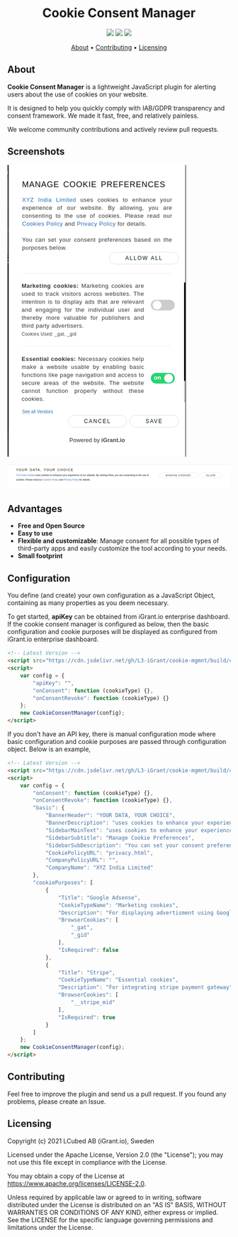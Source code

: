 <h1 align="center">
    Cookie Consent Manager
</h1>

<p align="center">
    <a href="/../../commits/" title="Last Commit"><img src="https://img.shields.io/github/last-commit/L3-iGrant/cookie-mgmnt?style=flat"></a>
    <a href="/../../issues" title="Open Issues"><img src="https://img.shields.io/github/issues/L3-iGrant/cookie-mgmnt?style=flat"></a>
    <a href="./LICENSE" title="License"><img src="https://img.shields.io/badge/License-Apache%202.0-green.svg?style=flat"></a>
</p>

<p align="center">
  <a href="#about">About</a> •
  <a href="#contributing">Contributing</a> •
  <a href="#licensing">Licensing</a>
</p>

## About

**Cookie Consent Manager** is a lightweight JavaScript plugin for alerting users about the use of cookies on your website.

It is designed to help you quickly comply with IAB/GDPR transparency and consent framework. We made it fast, free, and relatively painless.

We welcome community contributions and actively review pull requests.

## Screenshots

![CookieConsentManager__Sidebar](./screenshots/sideBar.png "Cookie Consent Manager Sidebar")

![CookieConsentManager__BottomBanner](./screenshots/bottomBanner.png "Cookie Consent Manager Bottom Banner" )

## Advantages

* **Free and Open Source**
* **Easy to use**
* **Flexible and customizable**: Manage consent for all possible types of
  third-party apps and easily customize the tool according to your needs.
* **Small footprint**

## Configuration

You define (and create) your own configuration as a JavaScript Object, containing as many properties as you deem necessary.

To get started, **apiKey** can be obtained from iGrant.io enterprise dashboard. If the cookie consent manager is configured as below, then the basic configuration and cookie purposes will be displayed as configured from iGrant.io enterprise dashboard. 

```html
<!-- Latest Version -->
<script src="https://cdn.jsdelivr.net/gh/L3-iGrant/cookie-mgmnt/build/cookieconsent.min.js" type="text/javascript"></script>
<script>
    var config = {
        "apiKey": "",
        "onConsent": function (cookieType) {},
        "onConsentRevoke": function (cookieType) {}
    };
    new CookieConsentManager(config);
</script>
```

If you don't have an API key, there is manual configuration mode where basic configuration and cookie purposes are passed through configuration object. Below is an example,

```html
<!-- Latest Version -->
<script src="https://cdn.jsdelivr.net/gh/L3-iGrant/cookie-mgmnt/build/cookieconsent.min.js" type="text/javascript"></script>
<script>
    var config = {
        "onConsent": function (cookieType) {},
        "onConsentRevoke": function (cookieType) {},
        "basic": {
            "BannerHeader": "YOUR DATA, YOUR CHOICE",
            "BannerDescription": "uses cookies to enhance your experience of our website. By clicking Allow, you are consenting to the use of cookies.",
            "SidebarMainText": "uses cookies to enhance your experience of our website. By allowing, you are consenting to the use of cookies.",
            "SidebarSubtitle": "Manage Cookie Preferences",
            "SidebarSubDescription": "You can set your consent preferences based on the purposes below.",
            "CookiePolicyURL": "privacy.html",
            "CompanyPolicyURL": "",
            "CompanyName": "XYZ India Limited"
        },
        "cookiePurposes": [
            {
                "Title": "Google Adsense",
                "CookieTypeName": "Marketing cookies",
                "Description": "For displaying advertisment using Google Adsense to gain revenue",
                "BrowserCookies": [
                    "_gat",
                    "_gid"
                ],
                "IsRequired": false
            },
            {
                "Title": "Stripe",
                "CookieTypeName": "Essential cookies",
                "Description": "For integrating stripe payment gateway",
                "BrowserCookies": [
                    "__stripe_mid"
                ],
                "IsRequired": true
            }
        ]
    };
    new CookieConsentManager(config);
</script>
```

## Contributing

Feel free to improve the plugin and send us a pull request. If you found any problems, please create an Issue.

## Licensing
Copyright (c) 2021 LCubed AB (iGrant.io), Sweden

Licensed under the Apache License, Version 2.0 (the "License"); you may not use this file except in compliance with the License.

You may obtain a copy of the License at https://www.apache.org/licenses/LICENSE-2.0.

Unless required by applicable law or agreed to in writing, software distributed under the License is distributed on an "AS IS" BASIS, WITHOUT WARRANTIES OR CONDITIONS OF ANY KIND, either express or implied. See the LICENSE for the specific language governing permissions and limitations under the License.
